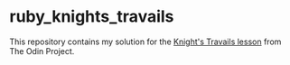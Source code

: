 # ruby_knights_travails

This repository contains my solution for the [Knight's Travails lesson](https://www.theodinproject.com/paths/full-stack-ruby-on-rails/courses/ruby-programming/lessons/knights-travails) from
The Odin Project.